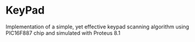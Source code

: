 # KeyPad
Implementation of a simple, yet effective keypad scanning algorithm using PIC16F887 chip and simulated with Proteus 8.1  
